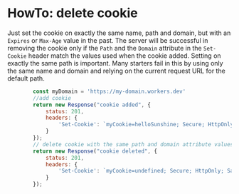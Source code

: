 # HowTo: delete cookie

Just set the cookie on exactly the same name, path and domain, but with an `Expires` or `Max-Age` value in the past.  The server will be successful in removing the cookie only if the `Path` and the `Domain` attribute in the `Set-Cookie` header match the values used when the cookie added. Setting on exactly the same path is important. Many starters fail in this by using only the same name and domain and relying on the current request URL for the default path.

```javascript
        const myDomain = 'https://my-domain.workers.dev'
        //add cookie
        return new Response("cookie added", {
            status: 201,
            headers: {
                'Set-Cookie': `myCookie=helloSunshine; Secure; HttpOnly; SameSite=Strict; Path=/; Domain=${myDomain}; Max-Age=${60*1};`
            }
        });
        // delete cookie with the same path and domain attribute values
        return new Response("cookie deleted", {
            status: 201,
            headers: {
                'Set-Cookie': `myCookie=undefined; Secure; HttpOnly; SameSite=Strict; Path=/; Domain=${myDomain}; Max-Age=-1;`
            }
        });
```